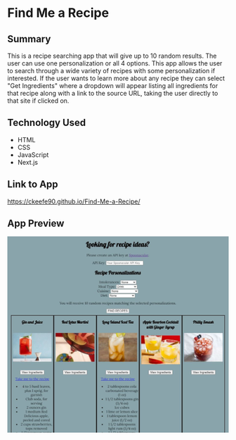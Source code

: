 # Find Me a Recipe

## Summary

This is a recipe searching app that will give up to 10 random results. The user can use one personalization or all 4 options. This app allows the user to search through a wide variety of recipes with some personalization if interested. If the user wants to learn more about any recipe they can select "Get Ingredients" where a dropdown will appear listing all ingredients for that recipe along with a link to the source URL, taking the user directly to that site if clicked on.

## Technology Used 

- HTML 
- CSS 
- JavaScript 
- Next.js 

## Link to App

https://ckeefe90.github.io/Find-Me-a-Recipe/

## App Preview

![](recipeAppPreview.jpg)